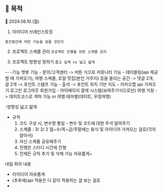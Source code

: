 ## 📝 목적
📅 2024.06.10.(월)
1. 아이디어 브레인스토밍

`중간중간에 어떤 기능을 넣을 것인지`

2. 프로젝트 스케줄 관리
`프로젝트 진행을 위한 스케줄 관리`

3. 프로젝트 방향성 정하기
`좁고 깊게 vs 넓고 얇게`

--
-기능
챗봇 기능 - 문의/고객센터 -> 버튼 식으로
커뮤니티 기능 - 테이블링(api 제공할 때 가져오기), 여행 스케줄, 로컬 맛집(본인 거주지) 등을 올리는 공간 -> 댓글 2개, 글 2개 -> 포인트
스탬프 기능 - 출석 -> 포인트
위치 기반 지도 - 카카오맵 api 가져오기
로그인 로그아웃 회원가입 - 마이페이지
결제 시스템(보여주기식으로만)
여행 거창 -> 데이트코스로 격하 가능 or 여행 테마별(데이트, 우정여행)

-방향성
넓고 얇게

- 규칙
  1. 코드 구성 시, 변수명 통일 - 변수 및 코드에 대한 주석 달아주기
  2. 스케줄 : 3/ 2/ 2 월~수/목~금/주말에는 휴식 및 아이디어 가져오는 걸로(각자 알아서)
  3. 자신 스케줄 공유해주기
  4. 진행은 스터디 시간에 진행
  5. 언제든 규칙 추가 및 삭제 가능 자유롭게~


내일 회의 내용
- 아이디어 자유롭게
- (추후에)api 적용은 다 같이 적용하는 걸 보는 걸로
- 
